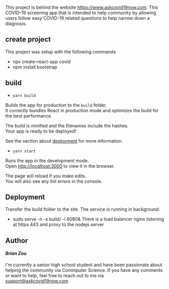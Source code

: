 This project is behind the website https://www.askcovid19now.com. This COVID-19 screening app that is intended to help community by allowing users follow easy COVID-19 related questions to help narrow down a diagnosis.

## create project
This project was setup with the following commands
- npx create-react-app covid
- npm install bootstrap

## build
 
- `yarn build`

Builds the app for production to the `build` folder.<br />
It correctly bundles React in production mode and optimizes the build for the best performance.

The build is minified and the filenames include the hashes.<br />
Your app is ready to be deployed!

See the section about [deployment](https://facebook.github.io/create-react-app/docs/deployment) for more information.

- `yarn start`

Runs the app in the development mode.<br />
Open [http://localhost:3000](http://localhost:3000) to view it in the browser.

The page will reload if you make edits.<br />
You will also see any lint errors in the console.

## Deployment
Transfer the build folder to the site.
The service is running in background:
- sudo serve -n -s build/ -l 8080&
There is a load balancer nginx listening at https 443 and proxy to the nodejs server

## Author
#### *Brian Zou*
I'm currently a senior high school student and have been passionate about helping the community via Commputer Science.
If you have any comments or want to help, feel free to reach out to me via support@askcovid19now.com
